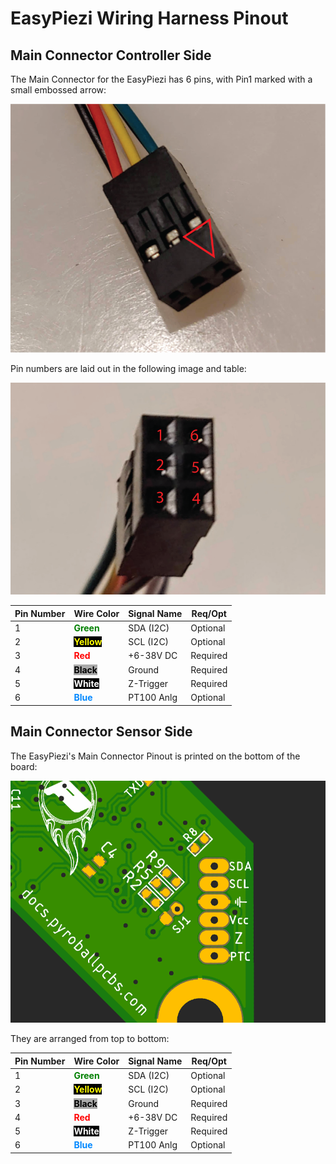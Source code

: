 # EasyPiezi Wiring Harness Pinout

## Main Connector Controller Side

The Main Connector for the EasyPiezi has 6 pins, with Pin1 marked with a small embossed arrow:

![Main Connecctor Wiring Harness Input](../../../assets/images/wiring-diagrams/Main-Connector-Wiring-Harness.png)

Pin numbers are laid out in the following image and table:

![Input Connector Pin Assignments](../../../assets/images/wiring-diagrams/Main-Connector-Wiring-PinNumbers.png)

| Pin Number | Wire Color | Signal Name | Req/Opt |
|------------|------------|-------------|---------|
| 1          | <strong><span style="color:green">Green</span></strong>      | SDA (I2C)   | Optional|
| 2          | <strong><span style="color:yellow; background-color:black; ">Yellow</span></strong>     | SCL (I2C)   | Optional|
| 3          | <strong><span style="color:red">Red</span></strong>        | +6-38V DC   | Required|
| 4          | <strong><span style="color:black; background-color:#aaa;">Black</span></strong>      | Ground      | Required|
| 5          | <strong><span style="color:white; background-color:black">White</strong>      | Z-Trigger   | Required|
| 6          | <strong><span style="color:#08F">Blue</strong>       | PT100 Anlg  | Optional|

## Main Connector Sensor Side

The EasyPiezi's Main Connector Pinout is printed on the bottom of the board:

![EasyPiezi Board Main Connector Pinout](../../../assets/images/board-images/easy-piezi/Main-Connector-Pinout.png)

They are arranged from top to bottom:

| Pin Number | Wire Color | Signal Name | Req/Opt |
|------------|------------|-------------|---------|
| 1          | <strong><span style="color:green">Green</span></strong>      | SDA (I2C)   | Optional|
| 2          | <strong><span style="color:yellow; background-color:black; ">Yellow</span></strong>     | SCL (I2C)   | Optional|
| 3          | <strong><span style="color:black; background-color:#aaa;">Black</span></strong>      | Ground      | Required|
| 4          | <strong><span style="color:red">Red</span></strong>        | +6-38V DC   | Required|
| 5          | <strong><span style="color:white; background-color:black">White</strong>      | Z-Trigger   | Required|
| 6          | <strong><span style="color:#08F">Blue</strong>       | PT100 Anlg  | Optional|